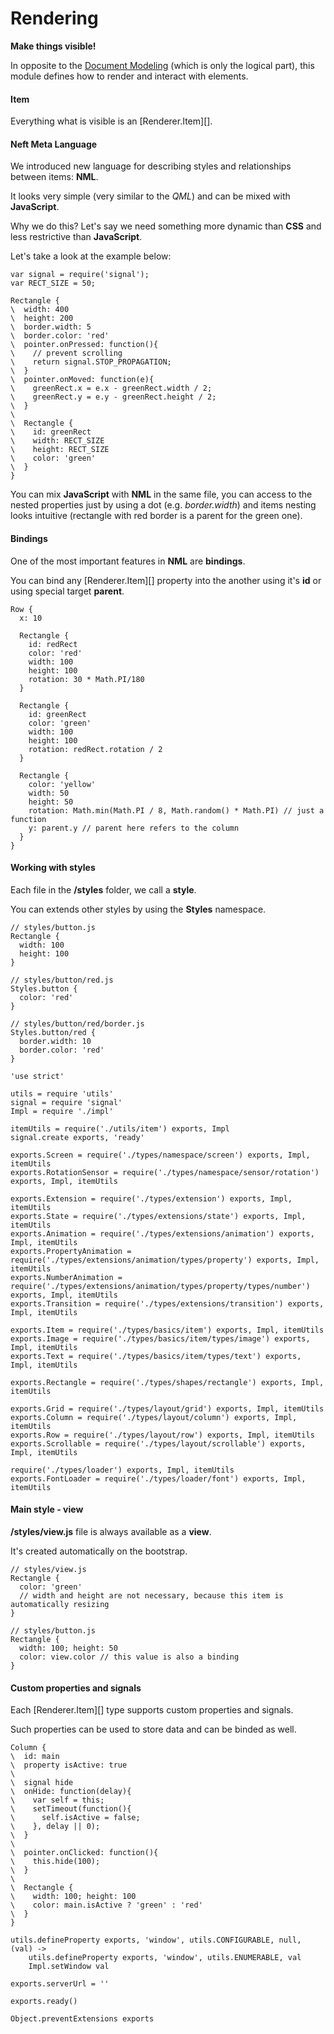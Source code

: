 Rendering
=========

**Make things visible!**

In opposite to the [Document Modeling](/docs/document) (which is only the logical part),
this module defines how to render and interact with elements.

#### Item

Everything what is visible is an [Renderer.Item][].

#### Neft Meta Language

We introduced new language for describing styles and relationships between items: **NML**.

It looks very simple (very similar to the *QML*) and can be mixed with
**JavaScript**.

Why we do this? Let's say we need something more dynamic than **CSS** and less
restrictive than **JavaScript**.

Let's take a look at the example below:

```style
var signal = require('signal');
var RECT_SIZE = 50;

Rectangle {
\  width: 400
\  height: 200
\  border.width: 5
\  border.color: 'red'
\  pointer.onPressed: function(){
\    // prevent scrolling
\    return signal.STOP_PROPAGATION;
\  }
\  pointer.onMoved: function(e){
\    greenRect.x = e.x - greenRect.width / 2;
\    greenRect.y = e.y - greenRect.height / 2;
\  }
\
\  Rectangle {
\    id: greenRect
\    width: RECT_SIZE
\    height: RECT_SIZE
\    color: 'green'
\  }
}
```

You can mix **JavaScript** with **NML** in the same file, you can access to the nested
properties just by using a dot (e.g. *border.width*) and items nesting looks intuitive
(rectangle with red border is a parent for the green one).

#### Bindings

One of the most important features in **NML** are **bindings**.

You can bind any [Renderer.Item][] property into the another using it's **id** or using
special target **parent**.

```style
Row {
  x: 10

  Rectangle {
    id: redRect
    color: 'red'
    width: 100
    height: 100
    rotation: 30 * Math.PI/180
  }

  Rectangle {
    id: greenRect
    color: 'green'
    width: 100
    height: 100
    rotation: redRect.rotation / 2
  }

  Rectangle {
    color: 'yellow'
    width: 50
    height: 50
    rotation: Math.min(Math.PI / 8, Math.random() * Math.PI) // just a function
    y: parent.y // parent here refers to the column
  }
}
```

#### Working with styles

Each file in the **/styles** folder, we call a **style**.

You can extends other styles by using the **Styles** namespace.

```
// styles/button.js
Rectangle {
  width: 100
  height: 100
}

// styles/button/red.js
Styles.button {
  color: 'red'
}

// styles/button/red/border.js
Styles.button/red {
  border.width: 10
  border.color: 'red'
}
```

	'use strict'

	utils = require 'utils'
	signal = require 'signal'
	Impl = require './impl'

	itemUtils = require('./utils/item') exports, Impl
	signal.create exports, 'ready'

	exports.Screen = require('./types/namespace/screen') exports, Impl, itemUtils
	exports.RotationSensor = require('./types/namespace/sensor/rotation') exports, Impl, itemUtils

	exports.Extension = require('./types/extension') exports, Impl, itemUtils
	exports.State = require('./types/extensions/state') exports, Impl, itemUtils
	exports.Animation = require('./types/extensions/animation') exports, Impl, itemUtils
	exports.PropertyAnimation = require('./types/extensions/animation/types/property') exports, Impl, itemUtils
	exports.NumberAnimation = require('./types/extensions/animation/types/property/types/number') exports, Impl, itemUtils
	exports.Transition = require('./types/extensions/transition') exports, Impl, itemUtils

	exports.Item = require('./types/basics/item') exports, Impl, itemUtils
	exports.Image = require('./types/basics/item/types/image') exports, Impl, itemUtils
	exports.Text = require('./types/basics/item/types/text') exports, Impl, itemUtils

	exports.Rectangle = require('./types/shapes/rectangle') exports, Impl, itemUtils

	exports.Grid = require('./types/layout/grid') exports, Impl, itemUtils
	exports.Column = require('./types/layout/column') exports, Impl, itemUtils
	exports.Row = require('./types/layout/row') exports, Impl, itemUtils
	exports.Scrollable = require('./types/layout/scrollable') exports, Impl, itemUtils

	require('./types/loader') exports, Impl, itemUtils
	exports.FontLoader = require('./types/loader/font') exports, Impl, itemUtils

#### Main style - view

**/styles/view.js** file is always available as a **view**.

It's created automatically on the bootstrap.

```
// styles/view.js
Rectangle {
  color: 'green'
  // width and height are not necessary, because this item is automatically resizing
}

// styles/button.js
Rectangle {
  width: 100; height: 50
  color: view.color // this value is also a binding
}
```

#### Custom properties and signals

Each [Renderer.Item][] type supports custom properties and signals.

Such properties can be used to store data and can be binded as well.

```style
Column {
\  id: main
\  property isActive: true
\
\  signal hide
\  onHide: function(delay){
\    var self = this;
\    setTimeout(function(){
\      self.isActive = false;
\    }, delay || 0);
\  }
\
\  pointer.onClicked: function(){
\    this.hide(100);
\  }
\
\  Rectangle {
\    width: 100; height: 100
\    color: main.isActive ? 'green' : 'red'
\  }
}
```

	utils.defineProperty exports, 'window', utils.CONFIGURABLE, null, (val) ->
		utils.defineProperty exports, 'window', utils.ENUMERABLE, val
		Impl.setWindow val

	exports.serverUrl = ''

	exports.ready()

	Object.preventExtensions exports
